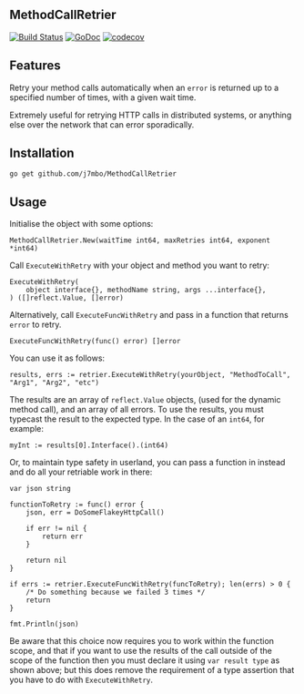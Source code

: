 MethodCallRetrier
-

[![Build Status](https://travis-ci.org/J7mbo/MethodCallRetrier.svg?branch=master)](https://travis-ci.org/J7mbo/MethodCallRetrier)
[![GoDoc](https://godoc.org/github.com/J7mbo/MethodCallRetrier?status.svg)](https://godoc.org/github.com/J7mbo/MethodCallRetrier)
[![codecov](https://img.shields.io/codecov/c/github.com/j7mbo/MethodCallRetrier/master.svg)](https://codecov.io/gh/J7mbo/MethodCallRetrier)

Features
-

Retry your method calls automatically when an `error` is returned up to a specified number of times, with a given wait time.

Extremely useful for retrying HTTP calls in distributed systems, or anything else over the network that can error sporadically.

Installation
-

`go get github.com/j7mbo/MethodCallRetrier`

Usage
-

Initialise the object with some options:

```
MethodCallRetrier.New(waitTime int64, maxRetries int64, exponent *int64) 
```

Call `ExecuteWithRetry` with your object and method you want to retry:

```
ExecuteWithRetry(
	object interface{}, methodName string, args ...interface{},
) ([]reflect.Value, []error)
```

Alternatively, call `ExecuteFuncWithRetry` and pass in a function that returns `error` to retry.

```
ExecuteFuncWithRetry(func() error) []error
```

You can use it as follows:

```
results, errs := retrier.ExecuteWithRetry(yourObject, "MethodToCall", "Arg1", "Arg2", "etc")
```

The results are an array of `reflect.Value` objects, (used for the dynamic method call), and an array of all errors.
To use the results, you must typecast the result to the expected type. In the case of an `int64`, for example:

```
myInt := results[0].Interface().(int64)
```

Or, to maintain type safety in userland, you can pass a function in instead and do all your retriable work in there:

```
var json string

functionToRetry := func() error {
    json, err = DoSomeFlakeyHttpCall()
    
    if err != nil {
        return err
    }
    
    return nil
}

if errs := retrier.ExecuteFuncWithRetry(funcToRetry); len(errs) > 0 {
    /* Do something because we failed 3 times */
    return
}

fmt.Println(json)
```

Be aware that this choice now requires you to work within the function scope, and that if you want to use the results of
the call outside of the scope of the function then you must declare it using `var result type` as shown above; but this
does remove the requirement of a type assertion that you have to do with `ExecuteWithRetry`.

